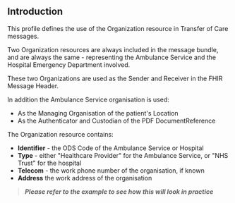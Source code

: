 ## Introduction
This profile defines the use of the Organization resource in Transfer of Care messages.

Two Organization resources are always included in the message bundle, and are always the same - representing the Ambulance Service and the Hospital Emergency Department involved.

These two Organizations are used as the Sender and Receiver in the FHIR Message Header.

In addition the Ambulance Service organisation is used:
 - As the Managing Organisation of the patient's Location
 - As the Authenticator and Custodian of the PDF DocumentReference

The Organization resource contains:

 - **Identifier** - the ODS Code of the Ambulance Service or Hospital
 - **Type** - either "Healthcare Provider" for the Ambulance Service, or "NHS Trust" for the hospital
 - **Telecom** - the work phone number of the organisation, if known
 - **Address** the work address of the organisation

>***Please refer to the example to see how this will look in practice***